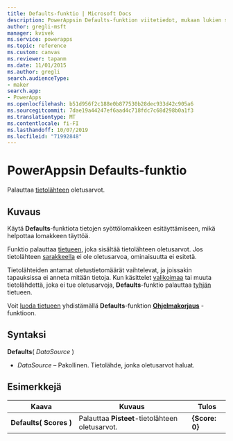 ```yaml
---
title: Defaults-funktio | Microsoft Docs
description: PowerAppsin Defaults-funktion viitetiedot, mukaan lukien syntaksi ja esimerkkejä
author: gregli-msft
manager: kvivek
ms.service: powerapps
ms.topic: reference
ms.custom: canvas
ms.reviewer: tapanm
ms.date: 11/01/2015
ms.author: gregli
search.audienceType:
- maker
search.app:
- PowerApps
ms.openlocfilehash: b51d956f2c188e0b877530b28dec933d42c905a6
ms.sourcegitcommit: 7dae19a44247ef6aad4c718fdc7c68d298b0a1f3
ms.translationtype: MT
ms.contentlocale: fi-FI
ms.lasthandoff: 10/07/2019
ms.locfileid: "71992848"
---
```

# <a name="defaults-function-in-powerapps"></a>PowerAppsin Defaults-funktio
Palauttaa [tietolähteen](../working-with-data-sources.md) oletusarvot.  

## <a name="description"></a>Kuvaus
Käytä **Defaults**-funktiota tietojen syöttölomakkeen esitäyttämiseen, mikä helpottaa lomakkeen täyttöä.

Funktio palauttaa [tietueen](../working-with-tables.md#records), joka sisältää tietolähteen oletusarvot.  Jos tietolähteen [sarakkeella](../working-with-tables.md#columns) ei ole oletusarvoa, ominaisuutta ei esitetä.

Tietolähteiden antamat oletustietomäärät vaihtelevat, ja joissakin tapauksissa ei anneta mitään tietoja.  Kun käsittelet [valikoimaa](../working-with-data-sources.md#collections) tai muuta tietolähdettä, joka ei tue oletusarvoja, **Defaults**-funktio palauttaa [tyhjän](function-isblank-isempty.md) tietueen.

Voit [luoda tietueen](../working-with-data-sources.md) yhdistämällä **Defaults**-funktion **[Ohjelmakorjaus](function-patch.md)** -funktioon.

## <a name="syntax"></a>Syntaksi
**Defaults**( *DataSource* )

* *DataSource* – Pakollinen. Tietolähde, jonka oletusarvot haluat.

## <a name="examples"></a>Esimerkkejä

| Kaava | Kuvaus | Tulos |
| --- | --- | --- |
| **Defaults(&nbsp;Scores&nbsp;)** |Palauttaa **Pisteet**-tietolähteen oletusarvot. |**{Score: 0}** |

